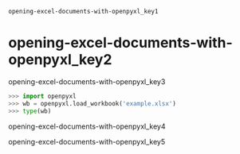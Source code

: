 ```ngMeta
opening-excel-documents-with-openpyxl_key1
```
# opening-excel-documents-with-openpyxl_key2
opening-excel-documents-with-openpyxl_key3

```python
>>> import openpyxl
>>> wb = openpyxl.load_workbook('example.xlsx')
>>> type(wb)
```
opening-excel-documents-with-openpyxl_key4

opening-excel-documents-with-openpyxl_key5